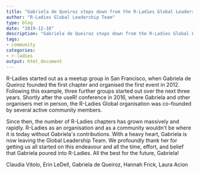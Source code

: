 ```yaml
---
title: "Gabriela de Queiroz steps down from the R-Ladies Global Leadership Team"
author: "R-Ladies Global Leadership Team"
type: blog
date: "2019-12-18"
description: "Gabriela de Queiroz steps down from the R-Ladies Global Leadership Team"
tags: 
- community
categories:
- r-ladies
output: html_document
---
```


R-Ladies started out as a meetup group in San Francisco, when Gabriela de Queiroz founded the first chapter and organised the first event in 2012.
Following this example, three further groups started out over the next three years.
Shortly after the useR!
conference in 2016, where Gabriela and other organisers met in person, the R-Ladies Global organisation was co-founded by several active community members.

Since then, the number of R-Ladies chapters has grown massively and rapidly.
R-Ladies as an organisation and as a community wouldn't be where it is today without Gabriela's contributions.
With a heavy heart, Gabriela is now leaving the Global Leadership Team.
We profoundly thank her for getting us all started on this endeavour and all the time, effort, and belief that Gabriela poured into R-Ladies.
All the best for the future, Gabriela!

Claudia Vitolo, Erin LeDell, Gabriela de Queiroz, Hannah Frick, Laura Acion


